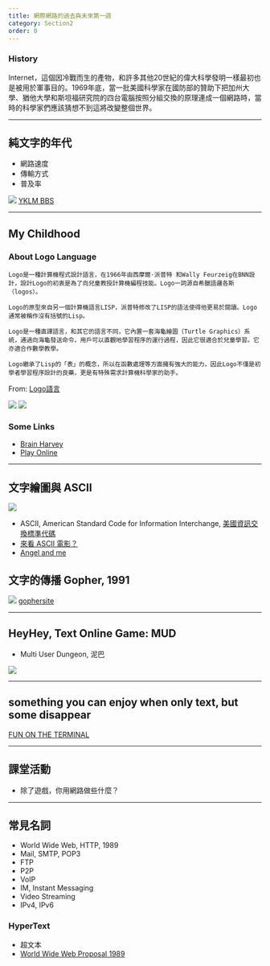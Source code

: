 ```yaml
---
title: 網際網路的過去與未來第一週
category: Section2
order: 0
---
```


### History
Internet，這個因冷戰而生的產物，和許多其他20世紀的偉大科學發明一樣最初也是被用於軍事目的。1969年底，當一批美國科學家在國防部的贊助下把加州大學、猶他大學和斯坦福研究院的四台電腦按照分組交換的原理連成一個網路時，當時的科學家們應該猜想不到這將改變整個世界。

---

## 純文字的年代
+ 網路速度
+ 傳輸方式
+ 普及率

![](/icixin/images/lessons/section2-1.png)
[YKLM BBS](telnet://yklm.schl.tw)

---

## My Childhood

### About Logo Language

```
Logo是一種計算機程式設計語言，在1966年由西摩爾·派普特 和Wally Feurzeig在BNN設計，設計Logo的初衷是為了向兒童教授計算機編程技能。Logo一詞源自希臘語邏各斯（logos）。

Logo的原型來自另一個計算機語言LISP，派普特修改了LISP的語法使得他更易於閱讀。Logo通常被稱作沒有括號的Lisp。

Logo是一種直譯語言，和其它的語言不同，它內置一套海龜繪圖（Turtle Graphics）系統，通過向海龜發送命令，用戶可以直觀地學習程序的運行過程，因此它很適合於兒童學習。它亦適合作數學教學。

Logo繼承了Lisp的「表」的概念，所以在函數處理等方面擁有強大的能力，因此Logo不僅是初學者學習程序設計的良藥，更是有特殊需求計算機科學家的助手。
```
From: [Logo語言](https://zh.wikipedia.org/wiki/Logo%E8%AF%AD%E8%A8%80)

![](http://media.tumblr.com/tumblr_m43bakRVSb1rpx08t.png)
![](http://www.annehelmond.nl/wordpress/wp-content/uploads/2007/11/logo_mit.png)

### Some Links
+ [Brain Harvey](https://people.eecs.berkeley.edu/~bh/)
+ [Play Online](http://www.calormen.com/jslogo/)

---

## 文字繪圖與 ASCII
![](/icixin/images/lessons/section2-2.png)

+ ASCII, American Standard Code for Information Interchange, [美國資訊交換標準代碼](https://zh.wikipedia.org/wiki/ASCII)
+ [來看 ASCII 電影？](telnet://towel.blinkenlights.nl)
+ [Angel and me](https://drive.google.com/open?id=0B-lDh0kSkeUxeG94SDNRQ2traVU)

## 文字的傳播 Gopher, 1991
![](http://s7.computerhistory.org/is/image/CHM/500004863-03-01?$re-medium$)
[gophersite](gopher://port70.net/1chan)

---

## HeyHey, Text Online Game: MUD
+ Multi User Dungeon, 泥巴

![](/icixin/images/lessons/section2-3.png)

---

## something you can enjoy when only text, but some disappear
[FUN ON THE TERMINAL](http://mewbies.com/acute_terminal_fun_telnet_public_servers_watch_star_wars_play_games_etc.htm)

---

## 課堂活動
+ 除了遊戲，你用網路做些什麼？


---

## 常見名詞
+ World Wide Web, HTTP, 1989
+ Mail, SMTP, POP3
+ FTP
+ P2P
+ VoIP
+ IM, Instant Messaging
+ Video Streaming
+ IPv4, IPv6

### HyperText
+ 超文本
+ [World Wide Web Proposal 1989](https://www.w3.org/History/1989/proposal.html)